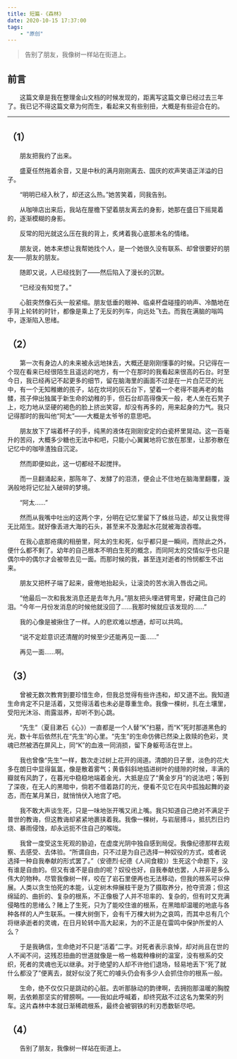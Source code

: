 ```yaml
---
title: 短篇-《森林》
date: 2020-10-15 17:37:00
tags:
    - "原创"
---
```


> 告别了朋友，我像树一样站在街道上。

<!-- more -->

## 前言

　　这篇文章是我在整理金山文档的时候发现的，距离写这篇文章已经过去三年了。我已记不得这篇文章为何而生，看起来又有些别扭，大概是有些迎合在的。

---

## （1）

　　朋友把我约了出来。

　　盛夏任然拖着余音，又是中秋的满月刚刚离去、国庆的欢声笑语正洋溢的日子。

　　“明明已经入秋了，却还这么热。”她苦笑着，同我告别。

　　从咖啡店出来后，我站在屋檐下望着朋友离去的身影，她那在盛日下摇晃着的，逐渐模糊的身影。

　　反常的阳光就这么压在我的背上，炙烤着我心底那未名的情绪。

　　朋友说，她本来想让我帮她找个人，是一个她很久没有联系、却曾很要好的朋友——朋友的朋友。

　　随即又说，人已经找到了——然后陷入了漫长的沉默。

　　“已经没有知觉了。”

　　心脏突然像石头一般紧缩。朋友低垂的眼神、临桌杯盘碰撞的响声、冷酷地在手背上轮转的时针，都像是乘上了无反的列车，向远处飞去。而我在满脑的嗡鸣中，逐渐陷入思绪。

## （2）

　　第一次有身边人的未来被永远地抹去，大概还是刚刚懂事的时候。只记得在一个现在看来已经很陌生且遥远的地方，有一个在那时的我看起来很高的石台。时至今日，我已经再记不起更多的细节，留在脑海里的画面不过是在一片白茫茫的光中，有一个无知稚嫩的孩子，站在坎坷的灰石台下，望着一个老得不能再老的骷髅，孩子伸出独属于新生命的幼稚的手，但石台却高得像天一般，老人坐在石凳子上，吃力地从坚硬的褐色的脸上挤出笑容，却没有再多的，用来起身的力气。我只记得那时的我叫他“阿太”——大概是太爷爷的意思吧。

　　朋友放下了端着杯子的手，纯黑的液体在刚刚安定的白瓷杯里晃动。这一百毫升的苦闷，大概多少糖也无法中和吧，只能小心翼翼地将它放在那里，让那弥散在记忆中的咖啡渣独自沉淀。

　　然而即便如此，这一切都经不起搅拌。

　　而一旦翻涌起来，那陈年了、发酵了的泪渍，便会止不住地在脑海里翻覆，漩涡般地将记忆扯入破碎的梦境。

　　“阿太……”

　　然而从我嘴中吐出的这两个字，分明在记忆里留下了蛛丝马迹，却又让我觉得无比陌生。就好像丢进大海的石头，甚至来不及激起水花就被海浪吞噬。

　　在我心底那疮痍的相册里，阿太的生和死，似乎都只是一瞬间，而除此之外，便什么都不剩了。幼年的自己根本不明白生死的概念，而同阿太的交情似乎也只是偶尔中的偶尔才会被带去见一面。而那时候的我，甚至连对逝者的怜悯都生不出来。

　　朋友又把杯子端了起来，疲倦地抬起头，让滚烫的苦水淌入唇齿之间。

　　“他最后一次和我发消息还是去年九月。”朋友把头埋进臂弯里，好藏住自己的泪。“今年一月份发消息的时候他就没回了……我那时候就应该发现的……”

　　我的心像是被揪住了一样。人的悲欢难以想通，却可以共鸣。

　　“说不定趁意识还清醒的时候至少还能再见一面……”

　　再见一面……啊。

## （3）

　　曾被无数次教育到要珍惜生命，但我总觉得有些许违和，却又道不出。我知道生命肯定不只是活着，又觉得活着也未必是尊重生命。我像一棵树，扎在土壤里，受阳光沐浴、雨露滋养，却听不到心跳。

　　“先生”（夏目漱石《心》）一直都是一个人替“K”扫墓，而“K”死时那道黑色的光，数十年后依然扎在“先生”的心里。“先生”的生命仿佛已然染上救赎的色彩，灵魂已然被洒在屏风上，同“K”的血液一同消损，留下身躯苟活在世上。

　　我也曾像“先生”一样，数次走过树上花开的阔道。清朗的日子里，淡色的花大多在朗日中显得氤氲，像是散着雾气；黄昏斜斜地插进树叶的缝隙的时候，丰满的瓣就有风韵了，在暮光中稳稳地端着金光，大抵是应了“黄金岁月”的说法吧；等到了深夜，在无人的黑暗中，倘若不借着路灯的光，便看不见它在风中孤独起舞的姿态，而在某月某日，就悄悄伏入地宫了吧。

　　我不敢大声谈生死，只是一味地张开嘴又闭上嘴。我只知道自己绝对不满足于普世的教诲，但这教诲却紧紧地裹挟着我。我像一棵树，与岩层搏斗，抵抗烈日灼烧、暴雨侵蚀，却永远扼不住自己的喉咙。

　　我曾一度受这生死观的胁迫，在虚度光阴中独自感到局促。我像纪德那样去观察、去感受、去体验。“所谓自由，只不过是为自己选择一种奴役的方式，或者说选择一种自我奉献的形式罢了。”（安德烈·纪德《人间食粮》）生死这个命题下，没有谁是自由的。但又有谁不是自由的呢？奴役也好，自我奉献也罢，人并非是多么伟大的物种。尽管我像树一样，咬在了岩石里便再也无法移动，但我的根系可以伸展。人类以贪生怕死的本能，认定树木伸展枝干是为了摄取养分，抢夺资源；但这绵延的、曲折的、复杂的根系，不正像极了人并不坦率的、复杂的，但有时又充满侵略性的思绪么？赌上了生死，只为了能咬住谁的根系，在黑暗却温暖的地底与各种各样的人产生联系。一棵大树倒下，会有千万棵大树为之哀鸣，而其中总有几个将继承逝者的灵魂，在日月轮转中高大起来，为的不正是在雷鸣中保护所爱的人么？

　　于是我确信，生命绝对不只是“活着”二字。对死者表示哀悼，却对尚且在世的人不闻不问，这残忍扭曲的世道就像是一格一格栽种橡树的温室，没有根系的交织，死者的灵魂也无以继承。对于绝望的人却不许他们退场，轻易地丢下“死了就什么都没了”便离去，就好似没了死亡的噱头仍会有多少人会抓住你的根系一般。

　　生命，绝不仅仅只是跳动的心脏。去听那脉动的韵律啊，去拥抱那温暖的胸膛啊，去依赖那坚实的臂膀啊。——我如此呼喊着，却终究敌不过这名为繁荣的列车。这片森林中本就日渐稀疏根系，最终会被钢铁的利刃悉数斩尽吧。

## （4）

　　告别了朋友，我像树一样站在街道上。
